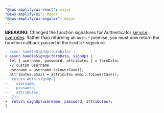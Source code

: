 ```yaml
---
"@aws-amplify/ui-react": major
"@aws-amplify/ui": major
"@aws-amplify/ui-angular": major
---
```


**BREAKING**: Changed the function signatures for Authenticator [service overrides](https://ui.docs.amplify.aws/react/connected-components/authenticator/customization#override-function-calls). Rather than returning an `Auth.*` promise, you must now return the function callback passed in the `handle*` signature.

```diff
- async handleSignUp(formData) {
+ async handleSignUp(formData, signUp) {
  let { username, password, attributes } = formData;
  // custom username
  username = username.toLowerCase();
  attributes.email = attributes.email.toLowerCase();
-  return Auth.signUp({
-    username,
-    password,
-    attributes,
-  });
+  return signUp(username, password, attributes);
}
